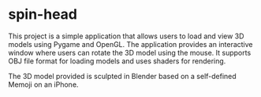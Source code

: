 # spin-head

This project is a simple application that allows users to load and view 3D models
using Pygame and OpenGL. The application provides an interactive window where users
can rotate the 3D model using the mouse. It supports OBJ file format for loading models
and uses shaders for rendering.

The 3D model provided is sculpted in Blender based on a self-defined Memoji on an iPhone.
